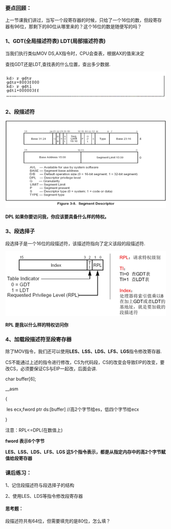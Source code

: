 ### 要点回顾：

上一节课我们讲过，当写一个段寄存器的时候，只给了一个16位的数，但段寄存器有96位，那剩下的80位从哪里来的？这个16位的数是随便写的吗？



### 1、GDT(全局描述符表)  LDT(局部描述符表)

当我们执行类似MOV DS,AX指令时，CPU会查表，根据AX的值来决定

查找GDT还是LDT,查找表的什么位置，查出多少数据.

![](../images/01/微信截图_20240206104718.png)

### 2、段描述符

![](../images/01/微信截图_20240206104834.png)

**DPL 如果你要访问我，你应该要具备什么样的特权。**



### 3、段选择子

段选择子是一个16位的段描述符，该描述符指向了定义该段的段描述符.		

![](../images/01/微信截图_20240206105642.png)

**RPL 是我以什么样的特权访问你**





### 4、加载段描述符至段寄存器

除了MOV指令，我们还可以使用**LES、LSS、LDS、LFS、LGS**指令修改寄存器.

CS不能通过上述的指令进行修改，CS为代码段，CS的改变会导致EIP的改变，要改CS，必须要保证CS与EIP一起改，后面会讲.

char buffer[6];					

__asm				

{

​	les ecx,fword ptr ds:[buffer] //高2个字节给es，低四个字节给ecx	

}

注意：RPL<=DPL(在数值上)



**fword 表示6个字节**

**LES、LSS、LDS、LFS、LGS 这5个指令表示，都是从指定内存中的高2个字节赋值给段寄存器**





### 课后练习：

1、记住段描述符与段选择子的结构

2、使用LES、LDS等指令修改段寄存器



#### 思考题：

段描述符共有64位，但需要填充的是80位，怎么填？	
